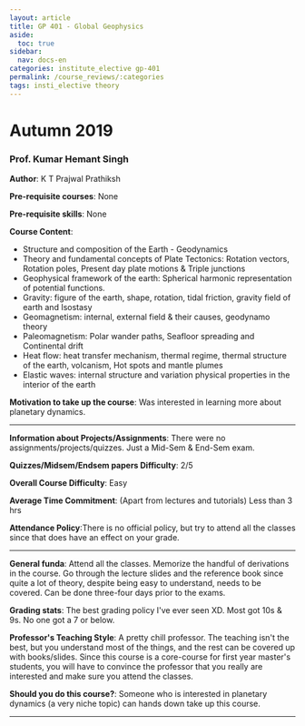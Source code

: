 ```yaml
---
layout: article
title: GP 401 - Global Geophysics
aside:
  toc: true
sidebar:
  nav: docs-en
categories: institute_elective gp-401
permalink: /course_reviews/:categories
tags: insti_elective theory
---
```


# Autumn 2019
### Prof. Kumar Hemant Singh
**Author**: K T Prajwal Prathiksh

**Pre-requisite courses**: None

**Pre-requisite skills**: None


**Course Content**:
* Structure and composition of the Earth - Geodynamics
* Theory and fundamental concepts of Plate Tectonics: Rotation vectors, Rotation poles, Present day plate motions & Triple junctions
* Geophysical framework of the earth: Spherical harmonic representation of potential functions.
* Gravity: figure of the earth, shape, rotation, tidal friction, gravity field of earth and Isostasy
* Geomagnetism: internal, external field & their causes, geodynamo theory
* Paleomagnetism: Polar wander paths, Seafloor spreading and Continental drift
* Heat flow: heat transfer mechanism, thermal regime, thermal structure of the earth, volcanism, Hot spots and mantle plumes
* Elastic waves: internal structure and variation physical properties in the interior of the earth

**Motivation to take up the course**: Was interested in learning more about planetary dynamics.

---

**Information about Projects/Assignments**: There were no assignments/projects/quizzes. Just a Mid-Sem & End-Sem exam.



**Quizzes/Midsem/Endsem papers Difficulty**: 2/5

**Overall Course Difficulty**: Easy

**Average Time Commitment**:
(Apart from lectures and tutorials)
Less than 3 hrs

**Attendance Policy**:There is no official policy, but try to attend all the classes since that does have an effect on your grade.

---

**General funda**: Attend all the classes. Memorize the handful of derivations in the course. Go through the lecture slides and the reference book since quite a lot of theory, despite being easy to understand, needs to be covered. Can be done three-four days prior to the exams.


**Grading stats**: The best grading policy I've ever seen XD. Most got 10s & 9s. No one got a 7 or below.


**Professor's Teaching Style**: A pretty chill professor. The teaching isn't the best, but you understand most of the things, and the rest can be covered up with books/slides. Since this course is a core-course for first year master's students, you will have to convince the professor that you really are interested and make sure you attend the classes.



**Should you do this course?**: Someone who is interested in planetary dynamics (a very niche topic) can hands down take up this course.


---

